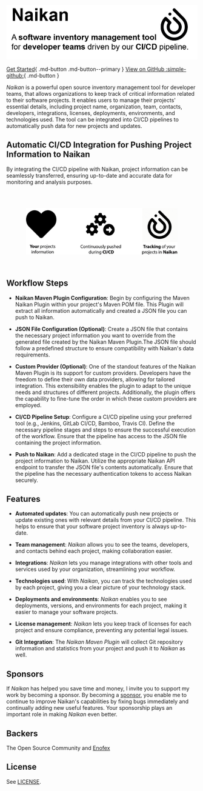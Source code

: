 #

<img src="assets/images/index-header.png" alt="Naikan logo" width="1024"/>

[Get Started](./getting-started/){ .md-button .md-button--primary }
[View on GitHub :simple-github:](https://github.com/enofex/naikan){ .md-button }

*Naikan* is a powerful open source inventory management tool for developer teams, that allows organizations to keep track of critical
information related to their software projects. It enables users to manage their projects' essential
details, including project name, organization, team, contacts, developers, integrations, licenses,
deployments, environments, and technologies used. The tool can be integrated into CI/CD pipelines to
automatically push data for new projects and updates.

## Automatic CI/CD Integration for Pushing Project Information to Naikan

By integrating the CI/CD pipeline with Naikan, project information can be seamlessly transferred,
ensuring up-to-date and accurate data for
monitoring and analysis purposes.

<p style="margin-top: 60px; margin-bottom: 60px;text-align: center;">
  <img src="assets/images/workflow.png" alt="Workflow" width="400"/>
</p>

## Workflow Steps

* **Naikan Maven Plugin Configuration**: Begin by configuring the Maven Naikan Plugin within your project's Maven POM file. This Plugin will extract all information automatically and created a JSON file you can push to Naikan. 

* **JSON File Configuration (Optional)**: Create a JSON file that contains the necessary project information you want to override from the generated file created by the Naikan Maven Plugin.The JSON file should follow a predefined structure to ensure compatibility with Naikan's data
  requirements.
  
* **Custom Provider (Optional)**: One of the standout features of the Naikan Maven Plugin is its support for custom providers. Developers have the freedom to define their own data providers, allowing for tailored integration. This extensibility enables the plugin to adapt to the unique needs and structures of different projects. Additionally, the plugin offers the capability to fine-tune the order in which these custom providers are employed. 


* **CI/CD Pipeline Setup**: Configure a CI/CD pipeline using your preferred tool (e.g., Jenkins,
  GitLab CI/CD, Bamboo, Travis CI). Define the necessary pipeline stages and steps to ensure the
  successful execution of the workflow.
  Ensure that the pipeline has access to the JSON file containing the project information.

* **Push to Naikan**: Add a dedicated stage in the CI/CD pipeline to push the project information to
  Naikan.
  Utilize the appropriate Naikan API endpoint to transfer the JSON file's contents automatically.
  Ensure that the pipeline has the necessary authentication tokens to access Naikan
  securely.

## Features

* **Automated updates**: You can automatically push new projects or update existing ones with
  relevant details from your CI/CD pipeline. This helps to ensure that your software project
  inventory is always up-to-date.

* **Team management**: *Naikan* allows you to see the teams, developers, and contacts behind each
  project, making collaboration easier.

* **Integrations**: *Naikan* lets you manage integrations with other tools and services used by your
  organization, streamlining your workflow.

* **Technologies used**: With *Naikan*, you can track the technologies used by each project, giving
  you a clear picture of your technology stack.

* **Deployments and environments**: *Naikan* enables you to see deployments, versions, and
  environments for each project, making it easier to manage your software projects.

* **License management**: *Naikan* lets you keep track of licenses for each project and ensure
  compliance, preventing any potential legal issues.
  
* **Git Integration**: The *Naikan Maven Plugin* will collect Git repository information and statistics from your project and push it to *Naikan* as well. 

## Sponsors

If *Naikan* has helped you save time and money, I invite you to support my work by becoming a
sponsor.
By becoming a [sponsor](https://github.com/sponsors/mnhock), you enable me to continue to improve
Naikan's capabilities by fixing bugs immediately and continually adding new useful features. Your
sponsorship plays an important role in making *Naikan* even better.

## Backers

The Open Source Community and [Enofex](https://enofex.com) 

## License

See [LICENSE](https://github.com/enofex/naikan/blob/main/LICENSE).
